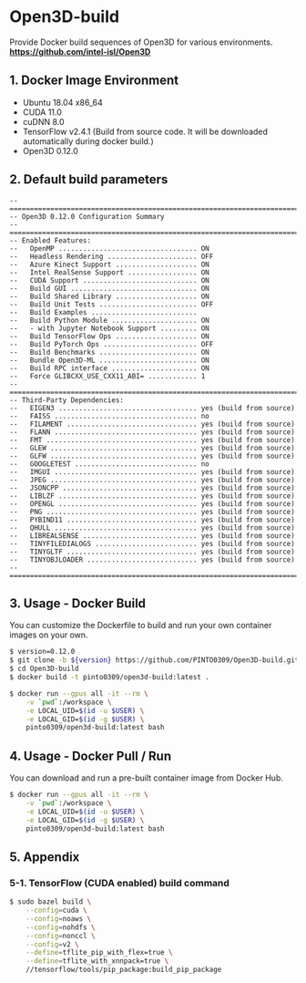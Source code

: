 # Open3D-build
Provide Docker build sequences of Open3D for various environments.  
**https://github.com/intel-isl/Open3D**

## 1. Docker Image Environment
- Ubuntu 18.04 x86_64
- CUDA 11.0
- cuDNN 8.0
- TensorFlow v2.4.1 (Build from source code. It will be downloaded automatically during docker build.)
- Open3D 0.12.0

## 2. Default build parameters
```
-- ========================================================================
-- Open3D 0.12.0 Configuration Summary
-- ========================================================================
-- Enabled Features:
--   OpenMP .................................. ON
--   Headless Rendering ...................... OFF
--   Azure Kinect Support .................... ON
--   Intel RealSense Support ................. ON
--   CUDA Support ............................ ON
--   Build GUI ............................... ON
--   Build Shared Library .................... ON
--   Build Unit Tests ........................ OFF
--   Build Examples .......................... 
--   Build Python Module ..................... ON
--   - with Jupyter Notebook Support ......... ON
--   Build TensorFlow Ops .................... ON
--   Build PyTorch Ops ....................... OFF
--   Build Benchmarks ........................ ON
--   Bundle Open3D-ML ........................ ON
--   Build RPC interface ..................... ON
--   Force GLIBCXX_USE_CXX11_ABI= ............ 1
-- ========================================================================
-- Third-Party Dependencies:
--   EIGEN3 .................................. yes (build from source)
--   FAISS ................................... no
--   FILAMENT ................................ yes (build from source)
--   FLANN ................................... yes (build from source)
--   FMT ..................................... yes (build from source)
--   GLEW .................................... yes (build from source)
--   GLFW .................................... yes (build from source)
--   GOOGLETEST .............................. no
--   IMGUI ................................... yes (build from source)
--   JPEG .................................... yes (build from source)
--   JSONCPP ................................. yes (build from source)
--   LIBLZF .................................. yes (build from source)
--   OPENGL .................................. yes (build from source)
--   PNG ..................................... yes (build from source)
--   PYBIND11 ................................ yes (build from source)
--   QHULL ................................... yes (build from source)
--   LIBREALSENSE ............................ yes (build from source)
--   TINYFILEDIALOGS ......................... yes (build from source)
--   TINYGLTF ................................ yes (build from source)
--   TINYOBJLOADER ........................... yes (build from source)
-- ========================================================================
```

## 3. Usage - Docker Build
You can customize the Dockerfile to build and run your own container images on your own.
```bash
$ version=0.12.0
$ git clone -b ${version} https://github.com/PINTO0309/Open3D-build.git
$ cd Open3D-build
$ docker build -t pinto0309/open3d-build:latest .

$ docker run --gpus all -it --rm \
    -v `pwd`:/workspace \
    -e LOCAL_UID=$(id -u $USER) \
    -e LOCAL_GID=$(id -g $USER) \
    pinto0309/open3d-build:latest bash
```

## 4. Usage - Docker Pull / Run
You can download and run a pre-built container image from Docker Hub.
```bash
$ docker run --gpus all -it --rm \
    -v `pwd`:/workspace \
    -e LOCAL_UID=$(id -u $USER) \
    -e LOCAL_GID=$(id -g $USER) \
    pinto0309/open3d-build:latest bash
```

## 5. Appendix
### 5-1. TensorFlow (CUDA enabled) build command
```bash
$ sudo bazel build \
    --config=cuda \
    --config=noaws \
    --config=nohdfs \
    --config=nonccl \
    --config=v2 \
    --define=tflite_pip_with_flex=true \
    --define=tflite_with_xnnpack=true \
    //tensorflow/tools/pip_package:build_pip_package
```